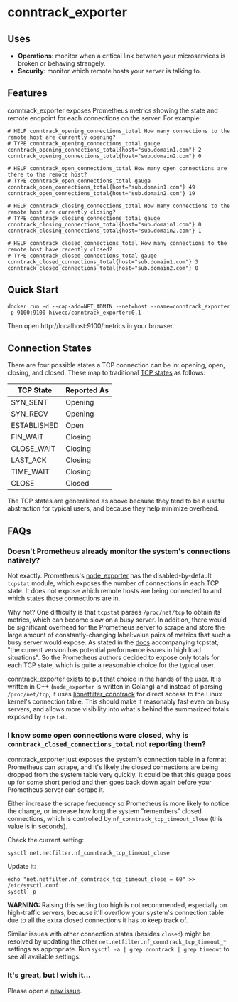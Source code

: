 # conntrack_exporter

## Uses

* **Operations**: monitor when a critical link between your microservices is broken or behaving strangely.
* **Security**: monitor which remote hosts your server is talking to.


## Features

conntrack_exporter exposes Prometheus metrics showing the state and remote endpoint for each connections on the server. For example:

```
# HELP conntrack_opening_connections_total How many connections to the remote host are currently opening?
# TYPE conntrack_opening_connections_total gauge
conntrack_opening_connections_total{host="sub.domain1.com"} 2
conntrack_opening_connections_total{host="sub.domain2.com"} 0

# HELP conntrack_open_connections_total How many open connections are there to the remote host?
# TYPE conntrack_open_connections_total gauge
conntrack_open_connections_total{host="sub.domain1.com"} 49
conntrack_open_connections_total{host="sub.domain2.com"} 19

# HELP conntrack_closing_connections_total How many connections to the remote host are currently closing?
# TYPE conntrack_closing_connections_total gauge
conntrack_closing_connections_total{host="sub.domain1.com"} 0
conntrack_closing_connections_total{host="sub.domain2.com"} 1

# HELP conntrack_closed_connections_total How many connections to the remote host have recently closed?
# TYPE conntrack_closed_connections_total gauge
conntrack_closed_connections_total{host="sub.domain1.com"} 3
conntrack_closed_connections_total{host="sub.domain2.com"} 0
```


## Quick Start

```
docker run -d --cap-add=NET_ADMIN --net=host --name=conntrack_exporter -p 9100:9100 hiveco/conntrack_exporter:0.1
```

Then open http://localhost:9100/metrics in your browser.


## Connection States

There are four possible states a TCP connection can be in: opening, open, closing, and closed. These map to traditional [TCP states](https://www.ibm.com/support/knowledgecenter/en/SSLTBW_2.1.0/com.ibm.zos.v2r1.halu101/constatus.htm) as follows:

|TCP State|Reported As|
|-----|-----|
|SYN_SENT|Opening|
|SYN_RECV|Opening|
|ESTABLISHED|Open|
|FIN_WAIT|Closing|
|CLOSE_WAIT|Closing|
|LAST_ACK|Closing|
|TIME_WAIT|Closing|
|CLOSE|Closed|

The TCP states are generalized as above because they tend to be a useful abstraction for typical users, and because they help minimize overhead.


## FAQs

### Doesn't Prometheus already monitor the system's connections natively?

Not exactly. Prometheus's [node_exporter](https://github.com/prometheus/node_exporter/) has the disabled-by-default `tcpstat` module, which exposes the number of connections in each TCP state. It does not expose which remote hosts are being connected to and which states those connections are in.

Why not? One difficulty is that `tcpstat` parses `/proc/net/tcp` to obtain its metrics, which can become slow on a busy server. In addition, there would be significant overhead for the Prometheus server to scrape and store the large amount of constantly-changing label:value pairs of metrics that such a busy server would expose. As stated in the [docs](https://github.com/prometheus/node_exporter/commit/e2163db0f7a8f16ba9f505d9ca72bc2c68696e7d#diff-04c6e90faac2675aa89e2176d2eec7d8R54) accompanying tcpstat, "the current version has potential performance issues in high load situations". So the Prometheus authors decided to expose only totals for each TCP state, which is quite a reasonable choice for the typical user.

conntrack_exporter exists to put that choice in the hands of the user. It is written in C++ (`node_exporter` is written in Golang) and instead of parsing `/proc/net/tcp`, it uses [libnetfilter_conntrack](https://www.netfilter.org/projects/libnetfilter_conntrack/) for direct access to the Linux kernel's connection table. This should make it reasonably fast even on busy servers, and allows more visibility into what's behind the summarized totals exposed by `tcpstat`.

### I know some open connections were closed, why is `conntrack_closed_connections_total` not reporting them?

conntrack_exporter just exposes the system's connection table in a format Prometheus can scrape, and it's likely the closed connections are being dropped from the system table very quickly. It could be that this guage goes up for some short period and then goes back down again before your Prometheus server can scrape it.

Either increase the scrape frequency so Prometheus is more likely to notice the change, or increase how long the system "remembers" closed connections, which is controlled by `nf_conntrack_tcp_timeout_close` (this value is in seconds).

Check the current setting:
```
sysctl net.netfilter.nf_conntrack_tcp_timeout_close
```

Update it:
```
echo "net.netfilter.nf_conntrack_tcp_timeout_close = 60" >> /etc/sysctl.conf
sysctl -p
```

**WARNING:** Raising this setting too high is not recommended, especially on high-traffic servers, because it'll overflow your system's connection table due to all the extra closed connections it has to keep track of.

Similar issues with other connection states (besides `closed`) might be resolved by updating the other `net.netfilter.nf_conntrack_tcp_timeout_*` settings as appropriate. Run `sysctl -a | grep conntrack | grep timeout` to see all available settings.

### It's great, but I wish it...

Please open a [new issue](https://github.com/hiveco/conntrack_exporter/issues/new).
